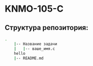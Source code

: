 # KNMO-105-C

## Структура репозитория:
```bash
.
    |-- Название задачи
    |   |-- ваше_имя.c
    hello                   
    |-- README.md
```

